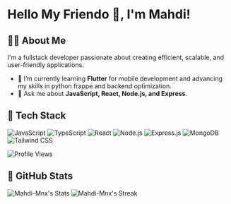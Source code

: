 # Hello My Friendo 👋, I'm Mahdi!

## 👨‍💻 About Me
I'm a fullstack developer passionate about creating efficient, scalable, and user-friendly applications.

- 🌱 I’m currently learning **Flutter** for mobile development and advancing my skills in python frappe and backend optimization.
- 💬 Ask me about **JavaScript, React, Node.js, and Express**.

## 🔧 Tech Stack
![JavaScript](https://img.shields.io/badge/JavaScript-323330?style=for-the-badge&logo=javascript&logoColor=F7DF1E)
![TypeScript](https://img.shields.io/badge/TypeScript-007ACC?style=for-the-badge&logo=typescript&logoColor=white)
![React](https://img.shields.io/badge/React-20232A?style=for-the-badge&logo=react&logoColor=61DAFB)
![Node.js](https://img.shields.io/badge/Node.js-43853D?style=for-the-badge&logo=node-dot-js&logoColor=white)
![Express.js](https://img.shields.io/badge/Express.js-404D59?style=for-the-badge)
![MongoDB](https://img.shields.io/badge/MongoDB-4EA94B?style=for-the-badge&logo=mongodb&logoColor=white)
![Tailwind CSS](https://img.shields.io/badge/Tailwind_CSS-38B2AC?style=for-the-badge&logo=tailwind-css&logoColor=white)

![Profile Views](https://komarev.com/ghpvc/?username=Mahdi-Mnx&color=brightgreen)

## 🔧 GitHub Stats
![Mahdi-Mnx's Stats](https://github-readme-stats.vercel.app/api?username=Mahdi-Mnx&theme=vue-dark&show_icons=true&hide_border=true&count_private=false)
![Mahdi-Mnx's Streak](https://github-readme-streak-stats.herokuapp.com/?user=Mahdi-Mnx&theme=vue-dark&hide_border=true)
